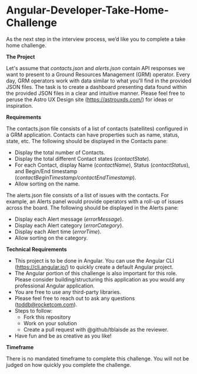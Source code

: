 # Angular-Developer-Take-Home-Challenge

As the next step in the interview process, we’d like you to complete a take home challenge.

**The Project**

Let's assume that *contacts.json* and *alerts.json* contain API responses we want to present to a Ground Resources Management (GRM) operator. Every day, GRM operators work with data similar to what you'll find in the provided JSON files. The task is to create a dashboard presenting data found within the provided JSON files in a clear and intuitive manner.
Please feel free to peruse the Astro UX Design site (https://astrouxds.com/) for ideas or inspiration.

**Requirements**

The contacts.json file consists of a list of contacts (satellites) configured in a GRM application. Contacts can have properties such as name, status, state, etc. The following should be displayed in the Contacts pane:
- Display the total number of Contacts.
- Display the total different Contact states (*contactState*).
- For each Contact, display Name (*contactName*), Status (*contactStatus*), and Begin/End timestamp (*contactBeginTimestamp/contactEndTimestamp*).
- Allow sorting on the name.

The alerts.json file consists of a list of issues with the contacts. For example, an Alerts panel would provide operators with a roll-up of issues across the board. The following should be displayed in the Alerts pane:
- Display each Alert message (*errorMessage*).
- Display each Alert category (*errorCategory*).
- Display each Alert time (*errorTime*).
- Allow sorting on the category.

**Technical Requirements**
- This project is to be done in Angular. You can use the Angular CLI (https://cli.angular.io/) to quickly create a default Angular project.
- The Angular portion of this challenge is also important for this role. Please consider building/structuring this application as you would any professional Angular application.
- You are free to use any third-party libraries.
- Please feel free to reach out to ask any questions (toddb@rocketcom.com).
- Steps to follow:
  - Fork this repository
  - Work on your solution
  - Create a pull request with @github/tblaisde as the reviewer.
- Have fun and be as creative as you like!

**Timeframe**

There is no mandated timeframe to complete this challenge. You will not be judged on how quickly you complete the challenge.
